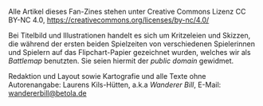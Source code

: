 Alle Artikel dieses Fan-Zines stehen unter Creative Commons Lizenz
CC BY-NC 4.0, https://creativecommons.org/licenses/by-nc/4.0/

Bei Titelbild und Illustrationen handelt es sich um Kritzeleien und
Skizzen, die während der ersten beiden Spielzeiten von verschiedenen
Spielerinnen und Spielern auf das Flipchart-Papier gezeichnet wurden,
welches wir als *Battlemap* benutzten. Sie seien hiermit der *public
domain* gewidmet.

Redaktion und Layout sowie Kartografie und alle Texte ohne
Autorenangabe: Laurens Kils-Hütten, a.k.a *Wanderer Bill*,
E-Mail: wandererbill@betola.de

